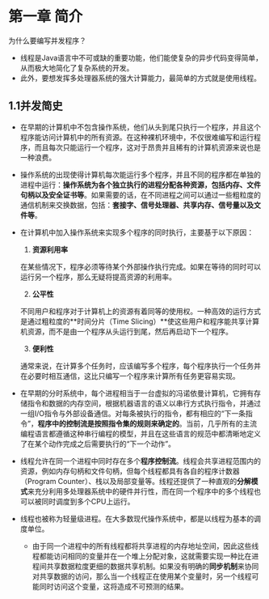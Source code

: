 # 第一章 简介

为什么要编写并发程序？

* 线程是Java语言中不可或缺的重要功能，他们能使复杂的异步代码变得简单，从而极大地简化了复杂系统的开发。
* 此外，要想发挥多处理器系统的强大计算能力，最简单的方式就是使用线程。

## 1.1并发简史

* 在早期的计算机中不包含操作系统，他们从头到尾只执行一个程序，并且这个程序能访问计算机中的所有资源。在这种裸机环境中，不仅很难编写和运行程序，而且每次只能运行一个程序，这对于昂贵并且稀有的计算机资源来说也是一种浪费。

* 操作系统的出现使得计算机每次能运行多个程序，并且不同的程序都在单独的进程中运行：**操作系统为各个独立执行的进程分配各种资源，包括内存、文件句柄以及安全证书等**。如果需要的话，在不同进程之间可以通过一些粗粒度的通信机制来交换数据，包括：**套接字、信号处理器、共享内存、信号量以及文件等**。

* 在计算机中加入操作系统来实现多个程序的同时执行，主要基于以下原因：

  1.  **资源利用率**

     在某些情况下，程序必须等待某个外部操作执行完成。如果在等待的同时可以运行另一个程序，那么无疑将提高资源的利用率。

  2.  **公平性**

     不同用户和程序对于计算机上的资源有着同等的使用权。一种高效的运行方式是通过粗粒度的**时间分片（Time Slicing）**使这些用户和程序能共享计算机资源，而不是由一个程序从头运行到尾，然后再启动下一个程序。

  3.  **便利性**

     通常来说，在计算多个任务时，应该编写多个程序，每个程序执行一个任务并在必要时相互通信，这比只编写一个程序来计算所有任务更容易实现。
  
* 在早期的分时系统中，每个进程相当于一台虚拟的冯诺依曼计算机，它拥有存储指令和数据的内存空间，根据机器语言的语义以串行方式执行指令，并通过一组I/O指令与外部设备通信。对每条被执行的指令，都有相应的“下一条指令”，**程序中的控制流是按照指令集的规则来确定的**。当前，几乎所有的主流编程语言都遵循这种串行编程的模型，并且在这些语言的规范中都清晰地定义了在某个动作完成之后需要执行的“下一个动作”。

* 线程允许在同一个进程中同时存在多个**程序控制流**。线程会共享进程范围内的资源，例如内存句柄和文件句柄，但每个线程都具有各自的程序计数器（Program Counter）、栈以及局部变量等。线程还提供了一种直观的**分解模式**来充分利用多处理器系统中的硬件并行性，而在同一个程序中的多个线程也可以被同时调度到多个CPU上运行。

* 线程也被称为轻量级进程。在大多数现代操作系统中，都是以线程为基本的调度单位。

  * 由于同一个进程中的所有线程都将共享进程的内存地址空间，因此这些线程都能访问相同的变量并在一个堆上分配对象，这就需要实现一种比在进程间共享数据粒度更细的数据共享机制。如果没有明确的**同步机制**来协同对共享数据的访问，那么当一个线程正在使用某个变量时，另一个线程可能同时访问这个变量，这将造成不可预测的结果。

